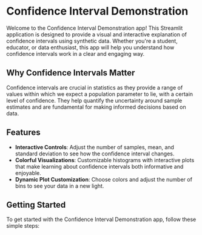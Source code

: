 # Confidence Interval Demonstration

Welcome to the Confidence Interval Demonstration app! This Streamlit application is designed to provide a visual and interactive explanation of confidence intervals using synthetic data. Whether you're a student, educator, or data enthusiast, this app will help you understand how confidence intervals work in a clear and engaging way.

## Why Confidence Intervals Matter

Confidence intervals are crucial in statistics as they provide a range of values within which we expect a population parameter to lie, with a certain level of confidence. They help quantify the uncertainty around sample estimates and are fundamental for making informed decisions based on data.

## Features

- **Interactive Controls**: Adjust the number of samples, mean, and standard deviation to see how the confidence interval changes.
- **Colorful Visualizations**: Customizable histograms with interactive plots that make learning about confidence intervals both informative and enjoyable.
- **Dynamic Plot Customization**: Choose colors and adjust the number of bins to see your data in a new light.

## Getting Started

To get started with the Confidence Interval Demonstration app, follow these simple steps:

